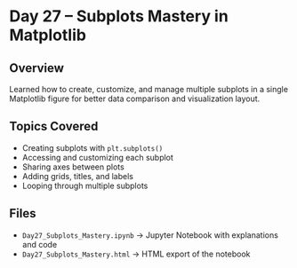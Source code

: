 
#  Day 27 – Subplots Mastery in Matplotlib

## Overview
Learned how to create, customize, and manage multiple subplots in a single Matplotlib figure for better data comparison and visualization layout.

##  Topics Covered
- Creating subplots with `plt.subplots()`
- Accessing and customizing each subplot
- Sharing axes between plots
- Adding grids, titles, and labels
- Looping through multiple subplots

##  Files
- `Day27_Subplots_Mastery.ipynb` → Jupyter Notebook with explanations and code
- `Day27_Subplots_Mastery.html` → HTML export of the notebook

